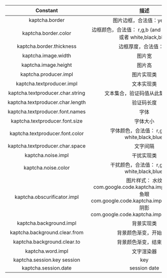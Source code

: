 |             Constant             |                             描述                             |                        默认值                         |
| :------------------------------: | :----------------------------------------------------------: | :---------------------------------------------------: |
|          kaptcha.border          |                  图片边框，合法值：yes , no                  |                          yes                          |
|       kaptcha.border.color       | 边框颜色，合法值： r,g,b (and optional alpha) 或者 white,black,blue. |                         black                         |
|     kaptcha.border.thickness     |                     边框厚度，合法值：>0                     |                           1                           |
|       kaptcha.image.width        |                            图片宽                            |                          200                          |
|       kaptcha.image.height       |                            图片高                            |                          50                           |
|      kaptcha.producer.impl       |                          图片实现类                          |      com.google.code.kaptcha.impl.DefaultKaptcha      |
|    kaptcha.textproducer.impl     |                          文本实现类                          | com.google.code.kaptcha.text.impl.DefaultTextCreator  |
| kaptcha.textproducer.char.string |               文本集合，验证码值从此集合中获取               |                 abcde2345678gfynmnpwx                 |
| kaptcha.textproducer.char.length |                          验证码长度                          |                           5                           |
| kaptcha.textproducer.font.names  |                             字体                             |                    Arial, Courier                     |
|  kaptcha.textproducer.font.size  |                           字体大小                           |                         40px                          |
| kaptcha.textproducer.font.color  |       字体颜色，合法值： r,g,b  或者 white,black,blue.       |                         black                         |
| kaptcha.textproducer.char.space  |                           文字间隔                           |                           2                           |
|        kaptcha.noise.impl        |                          干扰实现类                          |       com.google.code.kaptcha.impl.DefaultNoise       |
|       kaptcha.noise.color        |       干扰颜色，合法值： r,g,b 或者 white,black,blue.        |                         black                         |
|   kaptcha.obscurificator.impl    | 图片样式： 水纹com.google.code.kaptcha.impl.WaterRipple 鱼眼com.google.code.kaptcha.impl.FishEyeGimpy 阴影com.google.code.kaptcha.impl.ShadowGimpy |       com.google.code.kaptcha.impl.WaterRipple        |
|     kaptcha.background.impl      |                          背景实现类                          |    com.google.code.kaptcha.impl.DefaultBackground     |
|  kaptcha.background.clear.from   |                    背景颜色渐变，开始颜色                    |                      light grey                       |
|   kaptcha.background.clear.to    |                    背景颜色渐变，结束颜色                    |                         white                         |
|        kaptcha.word.impl         |                          文字渲染器                          | com.google.code.kaptcha.text.impl.DefaultWordRenderer |
|   kaptcha.session.key session    |                             key                              |                  KAPTCHA_SESSION_KEY                  |
|       kaptcha.session.date       |                         session date                         |                 KAPTCHA_SESSION_DATE                  |

